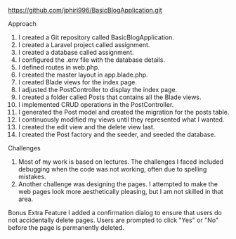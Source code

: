 https://github.com/jphiri996/BasicBlogApplication.git

Approach

1. I created a Git repository called BasicBlogApplication.
2. I created a Laravel project called assignment.
3. I created a database called assignment.
4. I configured the .env file with the database details.
5. I defined routes in web.php.
6. I created the master layout in app.blade.php.
7. I created Blade views for the index page.
8. I adjusted the PostController to display the index page.
9. I created a folder called Posts that contains all the Blade views.
10. I implemented CRUD operations in the PostController.
11. I generated the Post model and created the migration for the posts table.
12. I continuously modified my views until they represented what I wanted.
13. I created the edit view and the delete view last.
14. I created the Post factory and the seeder, and seeded the database.

Challenges
1. Most of my work is based on lectures. The challenges I faced included debugging when the code was not working, often due to spelling mistakes.
2. Another challenge was designing the pages. I attempted to make the web pages look more aesthetically pleasing, but I am not skilled in that area.

Bonus Extra Feature
I added a confirmation dialog to ensure that users do not accidentally delete pages. Users are prompted to click "Yes" or "No" before the page is permanently deleted.
